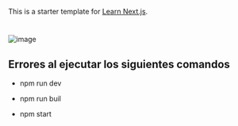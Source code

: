 This is a starter template for [Learn Next.js](https://nextjs.org/learn).

#
![image](https://user-images.githubusercontent.com/79369079/205422133-60e872d4-ab7f-4efd-a0fe-9f4db748d67b.png)


## Errores al ejecutar los siguientes comandos

* npm run dev

* npm run buil 

* npm start
